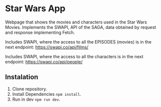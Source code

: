 # Star Wars App #

Webpage that shows the movies and characters used in the Star Wars Movies. Implements the SWAPI, API of the SAGA, data obtained by request and response implementing Fetch.

Includes SWAPI, where the access to all the EPISODES (movies) is in the next endpoint: https://swapi.co/api/films/

Includes SWAPI, where the access to all the characters is in the next endpoint: https://swapi.co/api/people/

## Instalation

1. Clone repository.
2. Install Dependencies  ```npm install```.
3. Run in dev ```npm run dev```.

